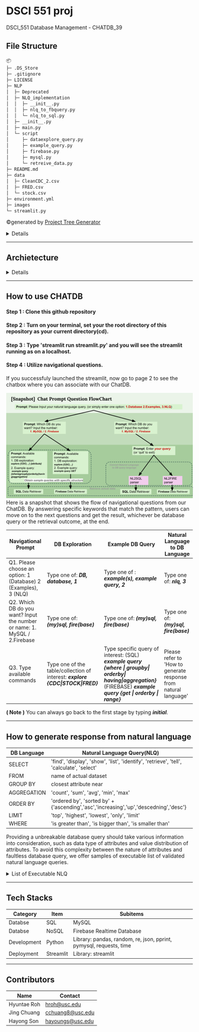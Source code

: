 # DSCI 551 proj
DSCI_551 Database Management - CHATDB_39

## File Structure 
```
📦 
├─ .DS_Store
├─ .gitignore
├─ LICENSE
├─ NLP
│  ├─ Deprecated
│  ├─ NLQ_implementation
│  │  ├─ __init__.py
│  │  ├─ nlq_to_fbquery.py
│  │  └─ nlq_to_sql.py
│  ├─ __init__.py
│  ├─ main.py
│  └─ script
│     ├─ dataexplore_query.py
│     ├─ example_query.py
│     ├─ firebase.py
│     ├─ mysql.py
│     └─ retreive_data.py
├─ README.md
├─ data
│  ├─ CleanCDC_2.csv
│  ├─ FRED.csv
│  └─ stock.csv
├─ environment.yml
├─ images
└─ streamlit.py
```
©generated by [Project Tree Generator](https://woochanleee.github.io/project-tree-generator)
<details> 

#### 0) Root 
0.1) NLP folder - a folder containing core modules.

0.2) data folder - a folder storing raw data set.
    
0.3) images folder - a folder having images for readme and streamlit app.
    
0.4) readme 
    
0.5) environment.yml 
    
0.6) streamlit.py - the module for building streamlit app.

#### 1. NLP 
1.1) Deprecated - outdated files are sleeping in here.

1.2) NLQ_implmentation - Two python file for handling natural language query to database query:  ***nlq_to_fbquery.py*** and ***nlq_to_sql.py*** 

1.3) Script -
 -  ***mysql.py*** and ***firebase.py*** are modules for interacting with each database. Based on these two module, ***retrieve_data.py*** provides retriever that outputs table-like retrieval result for each database query. If your query has correct syntax, you are even allowed to add or delete tables in MySQL. In Firebase, we disabled DELETE to avoid accidental loss of data, while you can still add new data by using POST or PATCH. 
 -  ***example_query.py*** and ***dataexplore_query.py*** supports browsing database query examples and database itself. Please refer to ***How to use CHATDB*** in readme for further details.    

1.4) main.py - this module aggregates scripts under the NLP folder and provide gateway function named 'handle_user_input', which handles input from users and call the specific functions corresponding to the user demand.

#### 2) data - folder to store raw data(csv files)

#### 3) images - images for readme and streamlit are stored


</details>

----

## Archietecture 
<details>

![architecture_01](./images/architecture_01.png)

![architecture_02](./images/architecture_02.png)


![architecture_03](./images/architecture_03.png)


![architecture_04](./images/architecture_04.png)

</details>

---
## How to use CHATDB
#### Step 1 : Clone this github repository
#### Step 2 : Turn on your terminal, set your the root directory of this repository as your current directory(cd). 
#### Step 3 : Type 'streamlit run streamlit.py' and you will see the streamlit running as on a localhost.

#### Step 4 : Utilize navigational questions. 
If you successfuly launched the streamlit, now go to page 2 to see the chatbox where you can associate with our ChatDB.  

![snapshot](./images/snapshot.png)
Here is a snapshot that shows the flow of navigational questions from our ChatDB. By answering  specific keywords that match the pattern, users can move on to the next questions and get the result, whichever be database query or the retrieval outcome, at the end.

|Navigational Prompt|DB Exploration|Example DB Query|Natural Language to DB Language|
|---|---|---|---|
|Q1. Please choose an option: 1 (Database) 2 (Examples), 3 (NLQ)|Type one of: ***DB, database, 1***| Type one of : ***example(s), example query, 2*** | Type one of: ***nlq, 3*** |
|Q2. Which DB do you want? Input the number or name: 1. MySQL / 2.Firebase| Type one of: ***(my)sql, fire(base)*** | Type one of: ***(my)sql, fire(base)*** | Type one of: ***(my)sql, fire(base)*** |
|Q3. Type available commands | Type one of the table/collection of interest: ***explore {CDC\|STOCK\|FRED}*** | Type specific query of interest: (SQL) ***example query {where \| groupby\| orderby\| having\|aggregation}*** (FIREBASE) ***example query {get \| orderby \| range}*** | Please refer to 'How to generate response from natural language' 

**( Note )** You can always go back to the first stage by typing ***initial***. 

---
## How to generate response from natural language
|DB Language|Natural Language Query(NLQ)|
| --------- | -------------------- |
| SELECT | 'find', 'display', 'show', 'list', 'identify', 'retrieve', 'tell', 'calculate', 'select' |
| FROM | name of actual dataset |
| GROUP BY | closest attribute near <pattern> |
| AGGREGATION | 'count', 'sum', 'avg', 'min', 'max' |
| ORDER BY | 'ordered by', 'sorted by' + {'ascending','asc','increasing','up','descedning','desc'} |
| LIMIT | 'top', 'highest', 'lowest', 'only', 'limit' |
| WHERE | 'is greater than', 'is bigger than', 'is smaller than' |


Providing a unbreakable database query should take various information into consideration, such as data type of attributes and value distribution of attributes. To avoid this complexity between the nature of attributes and faultless database query, we offer samples of executable list of validated natural language queries.  
<details>
<summary>List of Executable NLQ</summary>

**( Note )** Table names and attribute names are case-sensitive.

> MySQL
1. "Display the sum of ESTIMATE grouped by GROUP_NAME in CDC;"
2. "List all NOV values from STOCK LIMIT 10;"
3. "Show top 5 income values from FRED;"
4. "Show me LLY FROM STOCK"

> Firebase 
1. show highest 5 Real_Median_Household_Income startat 50000 endat 70000 from FRED
2. show LLY startat 50 from STOCK
3. show LLY startat 50 and endat 100 from STOCK
4. show REAL_Median_Household_Income from FRED
5. show highest 5 Estimate in CDC 
6. show first 10 time_period_id from dataset CDC 

</details>

---
## Tech Stacks 
|Category|Item|Subitems|
|---|---|---|
|Databse|SQL|MySQL|
|Databse|NoSQL|Firebase Realtime Database|
|Development|Python|Library: pandas, random, re, json, pprint, pymysql, requests, time|
|Deployment|Streamlit|Library: streamlit| 

---
## Contributors
|Name|Contact|
|---|---|
|Hyuntae Roh|hroh@usc.edu|
|Jing Chuang|cchuang8@usc.edu|
|Hayong Son|hayoungs@usc.edu|

